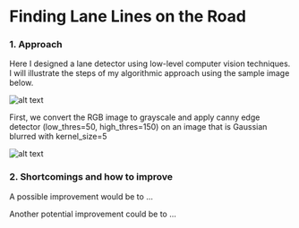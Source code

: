 # **Finding Lane Lines on the Road** 


### 1. Approach

Here I designed a lane detector using low-level computer vision techniques. I will illustrate the steps of my algorithmic approach using the sample image below.

![alt text](https://github.com/willtopower/project_1-lane_detection_using_low_level_CV/blob/master/imgs/img_1_raw_solidyellow.png)

First, we convert the RGB image to grayscale and apply canny edge detector (low_thres=50, high_thres=150) on an image that is Gaussian blurred with kernel_size=5


![alt text](https://github.com/willtopower/project_1-lane_detection_using_low_level_CV/blob/master/imgs/img_2_canny.png)




### 2. Shortcomings and how to improve

A possible improvement would be to ...

Another potential improvement could be to ...
